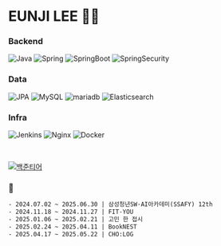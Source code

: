 # EUNJI LEE 👩‍💻
<!-- [![Hits](https://hits.seeyoufarm.com/api/count/incr/badge.svg?url=https%3A%2F%2Fgithub.com%2Fdmswldk28&count_bg=%23B187CF&title_bg=%23CBCACA&icon=&icon_color=%23E5E5E5&title=hits&edge_flat=false)](https://hits.seeyoufarm.com) -->
<!-- 아이콘 https://simpleicons.org/ -->

### Backend
![Java](https://img.shields.io/badge/Java-007396.svg?&style=for-the-badge&logo=Java&logoColor=white)
![Spring](https://img.shields.io/badge/Spring-6DB33F.svg?&style=for-the-badge&logo=Spring&logoColor=white)
![SpringBoot](https://img.shields.io/badge/SpringBoot-6DB33F.svg?&style=for-the-badge&logo=SpringBoot&logoColor=white)
![SpringSecurity](https://img.shields.io/badge/SpringSecurity-6DB33F.svg?&style=for-the-badge&logo=SpringSecurity&logoColor=white)


### Data
![JPA](https://img.shields.io/badge/JPA-6DB33F.svg?&style=for-the-badge&logo=JPA&logoColor=white)
![MySQL](https://img.shields.io/badge/MySQL-4479A1.svg?&style=for-the-badge&logo=MySQL&logoColor=white)
![mariadb](https://img.shields.io/badge/mariadb-003545.svg?&style=for-the-badge&logo=mariadb&logoColor=white)
![Elasticsearch](https://img.shields.io/badge/elasticsearch-005571.svg?&style=for-the-badge&logo=elasticsearch&logoColor=white)

<!-- [![eunji's GitHub stats](https://github-readme-stats.vercel.app/api?username=dmswldk28)](https://github.com/dmswldk28) -->

### Infra
![Jenkins](https://img.shields.io/badge/Jenkins-D24939.svg?&style=for-the-badge&logo=Jenkins&logoColor=white)
![Nginx](https://img.shields.io/badge/Nginx-009639.svg?&style=for-the-badge&logo=Nginx&logoColor=white)
![Docker](https://img.shields.io/badge/Docker-2496ED.svg?&style=for-the-badge&logo=Docker&logoColor=white)

<br>

[![백준티어](https://mazassumnida.wtf/api/generate_badge?boj=dmswldk)](https://solved.ac/dmswldk)


### 🌱
```html
- 2024.07.02 ~ 2025.06.30 | 삼성청년SW·AI아카데미(SSAFY) 12th
- 2024.11.18 ~ 2024.11.27 | FIT-YOU
- 2025.01.06 ~ 2025.02.21 | 고민 한 접시
- 2025.02.24 ~ 2025.04.11 | BookNEST
- 2025.04.17 ~ 2025.05.22 | CHO:LOG
```

<!--
- 🔭 I’m currently working on ...
- 🌱 I’m currently learning ...
- 👯 I’m looking to collaborate on ...
- 🤔 I’m looking for help with ...
- 💬 Ask me about ...
- 📫 How to reach me: ...
- 😄 Pronouns: ...
- ⚡ Fun fact: ...
-->
